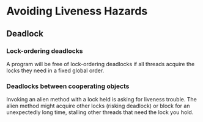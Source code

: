 # Avoiding Liveness Hazards

## Deadlock

### Lock-ordering deadlocks

A program will be free of lock-ordering deadlocks if all threads  acquire the locks they need in a
fixed global order.

### Deadlocks between cooperating objects

Invoking an alien method with a lock held is asking for liveness trouble. The alien method might
acquire other locks (risking deadlock) or block for an unexpectedly long time, stalling other
threads that need the lock you hold.
